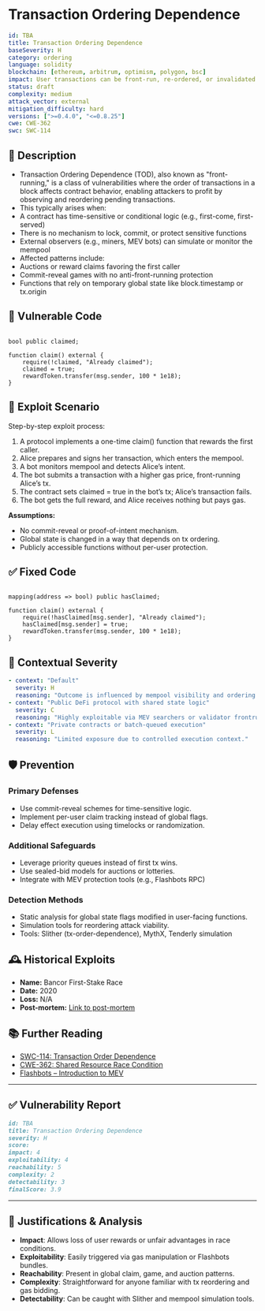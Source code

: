# Transaction Ordering Dependence

```YAML
id: TBA
title: Transaction Ordering Dependence 
baseSeverity: H
category: ordering
language: solidity
blockchain: [ethereum, arbitrum, optimism, polygon, bsc]
impact: User transactions can be front-run, re-ordered, or invalidated
status: draft
complexity: medium
attack_vector: external
mitigation_difficulty: hard
versions: [">=0.4.0", "<=0.8.25"]
cwe: CWE-362
swc: SWC-114
```

## 📝 Description

- Transaction Ordering Dependence (TOD), also known as "front-running," is a class of vulnerabilities where the order of transactions in a block affects contract behavior, enabling attackers to profit by observing and reordering pending transactions.
- This typically arises when:
- A contract has time-sensitive or conditional logic (e.g., first-come, first-served)
- There is no mechanism to lock, commit, or protect sensitive functions
- External observers (e.g., miners, MEV bots) can simulate or monitor the mempool
- Affected patterns include:
- Auctions or reward claims favoring the first caller
- Commit-reveal games with no anti-front-running protection
- Functions that rely on temporary global state like block.timestamp or tx.origin

## 🚨 Vulnerable Code

```solidity

bool public claimed;

function claim() external {
    require(!claimed, "Already claimed");
    claimed = true;
    rewardToken.transfer(msg.sender, 100 * 1e18);
}
```

## 🧪 Exploit Scenario

Step-by-step exploit process:

1. A protocol implements a one-time claim() function that rewards the first caller.
2. Alice prepares and signs her transaction, which enters the mempool.
3. A bot monitors mempool and detects Alice’s intent.
4. The bot submits a transaction with a higher gas price, front-running Alice’s tx.
5. The contract sets claimed = true in the bot’s tx; Alice’s transaction fails.
6. The bot gets the full reward, and Alice receives nothing but pays gas.

**Assumptions:**

- No commit-reveal or proof-of-intent mechanism.
- Global state is changed in a way that depends on tx ordering.
- Publicly accessible functions without per-user protection.

## ✅ Fixed Code

```solidity

mapping(address => bool) public hasClaimed;

function claim() external {
    require(!hasClaimed[msg.sender], "Already claimed");
    hasClaimed[msg.sender] = true;
    rewardToken.transfer(msg.sender, 100 * 1e18);
}
```
## 🧭 Contextual Severity

```yaml
- context: "Default"
  severity: H
  reasoning: "Outcome is influenced by mempool visibility and ordering."
- context: "Public DeFi protocol with shared state logic"
  severity: C
  reasoning: "Highly exploitable via MEV searchers or validator frontrunning."
- context: "Private contracts or batch-queued execution"
  severity: L
  reasoning: "Limited exposure due to controlled execution context."
```

## 🛡️ Prevention

### Primary Defenses

- Use commit-reveal schemes for time-sensitive logic.
- Implement per-user claim tracking instead of global flags.
- Delay effect execution using timelocks or randomization.

### Additional Safeguards

- Leverage priority queues instead of first tx wins.
- Use sealed-bid models for auctions or lotteries.
- Integrate with MEV protection tools (e.g., Flashbots RPC)

### Detection Methods

- Static analysis for global state flags modified in user-facing functions.
- Simulation tools for reordering attack viability.
- Tools: Slither (tx-order-dependence), MythX, Tenderly simulation

## 🕰️ Historical Exploits

- **Name:** Bancor First-Stake Race 
- **Date:** 2020 
- **Loss:** N/A 
- **Post-mortem:** [Link to post-mortem](https://blog.bancor.network/) 
  
## 📚 Further Reading

- [SWC-114: Transaction Order Dependence](https://swcregistry.io/docs/SWC-114) 
- [CWE-362: Shared Resource Race Condition](https://cwe.mitre.org/data/definitions/362.html) 
- [Flashbots – Introduction to MEV](https://docs.flashbots.net/)
  
---

## ✅ Vulnerability Report

```markdown
id: TBA
title: Transaction Ordering Dependence 
severity: H
score:
impact: 4   
exploitability: 4  
reachability: 5   
complexity: 2  
detectability: 3  
finalScore: 3.9
```

---

## 📄 Justifications & Analysis

- **Impact**: Allows loss of user rewards or unfair advantages in race conditions.
- **Exploitability**: Easily triggered via gas manipulation or Flashbots bundles.
- **Reachability**: Present in global claim, game, and auction patterns.
- **Complexity**: Straightforward for anyone familiar with tx reordering and gas bidding.
- **Detectability**: Can be caught with Slither and mempool simulation tools.
